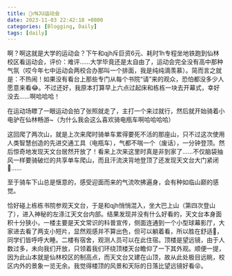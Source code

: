 ```yaml
---
title: 🚴‍♂️NJU运动会
date: 2023-11-03 22:42:18 +0800
categories: [Blogging, Daily]
tags: [daily]
---
```


啊？啊这就是大学的运动会？下午和qjh斥巨资6元、耗时1h专程坐地铁跑到仙林校区看运动会，评价：难评……大学毕竟还是太自由了，运动会完全没有高中那种气氛（哎今年七中运动会两校合办那叫一个排面，我是纯纯滴羡慕）。简而言之就是：不热闹！如果没有看台上那些专门从每个书院“请”来的观众，恐怕都没多少人愿意来看😂。不过还好，我原本打算早上六点过起床和栋栋一块去开幕式，幸好没去……啊哈哈哈！

在运动场瞟了一眼运动会拍了张照就走了，主打一个来过就行，然后就开始骑着小电驴在仙林畅游~（为什么我会这么喜欢骑电瓶车啊哈哈哈哈）

这回爬了两次山，就是上次来爬时骑单车累得要死不活的那座山，只不过这次使用人类智慧创造的先进交通工具（电瓶车），气都不喘一个（废话），一分钟登顶。然后惊奇地发现天文台居然开放了！看来上次来这里时真是非到家了……不仅脑袋抽风一样要骑破烂的共享单车爬山，而且汗流浃背地登顶了还发现天文台大门紧闭🤡……

至于骑车下山总是惬意的，感受迎面而来的气流吹拂遍身，会有种如临山巅的感觉。

恰好碰上栋栋书院参观天文台，于是和qjh悄悄混入，坐大巴上山（第四次登山了），进入神秘的左涤江天文台内部。结果发现并没有什么好看的，天文台本身面积十分狭小，一楼主要是天文常识的科普宣传，侧面连通到一个小型球幕影厅，大家进去看了两支小短片，显然观感并不算出色，但可以躺着看，所以胜在舒适🥱，同学们皆呼呼大睡。二楼有宿舍，观测人员可以在此住宿。顶楼是望远镜，由于人数过多，未向我们开放，只领着我们环绕顶楼天台瞻仰了一下其外观。顺便一提，因为此山本就是仙林校区的制高点，而天文台又建在山顶，故从此处极目远眺，校区内外的景象一览无余。我觉得楼顶的风景和天际的日落比望远镜好看😝。
